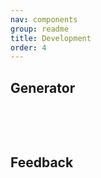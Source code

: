 ```yaml
---
nav: components
group: readme
title: Development
order: 4
---
```


## Generator

<br/>

<code src="./index.tsx" inline></code>

<br/>

## Feedback

<br/>
